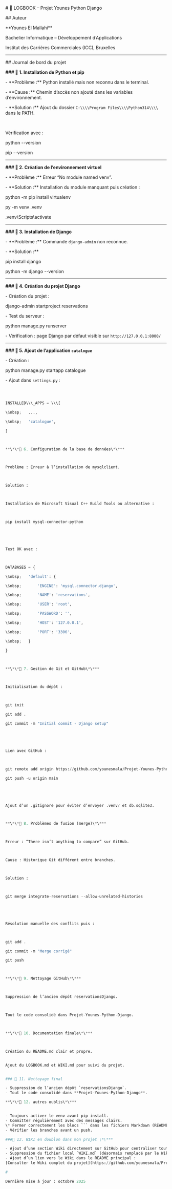 \# 🧾 LOGBOOK – Projet Younes Python Django



\## Auteur

\*\*Younes El Mallahi\*\*

Bachelier Informatique – Développement d’Applications

Institut des Carrières Commerciales (ICC), Bruxelles



---



\## Journal de bord du projet



**### 🔹 1. Installation de Python et pip**



\- \*\*Problème :\*\* Python installé mais non reconnu dans le terminal.

\- \*\*Cause :\*\* Chemin d’accès non ajouté dans les variables d’environnement.

\- \*\*Solution :\*\* Ajout du dossier `C:\\\\Program Files\\\\Python314\\\\` dans le PATH.

 

Vérification avec :



python --version

pip --version





---



**### 🔹 2. Création de l’environnement virtuel**



\- \*\*Problème :\*\* Erreur “No module named venv”.

\- \*\*Solution :\*\* Installation du module manquant puis création :





python -m pip install virtualenv

py -m venv .venv

.venv\\Scripts\\activate





---



**### 🔹 3. Installation de Django**



\- \*\*Problème :\*\* Commande `django-admin` non reconnue.

\- \*\*Solution :\*\*





pip install django

python -m django --version





---



**### 🔹 4. Création du projet Django**

\- Création du projet :





django-admin startproject reservations



\- Test du serveur :



python manage.py runserver



\- Vérification : page Django par défaut visible sur `http://127.0.0.1:8000/`



---



**### 🔹 5. Ajout de l’application `catalogue`**

\- Création :





python manage.py startapp catalogue



\- Ajout dans `settings.py` :

```python



INSTALLED\\\_APPS = \\\[

\&nbsp;   ...,

\&nbsp;   'catalogue',

]



**\*\*🔹 6. Configuration de la base de données\*\***



Problème : Erreur à l’installation de mysqlclient.



Solution :



Installation de Microsoft Visual C++ Build Tools ou alternative :



pip install mysql-connector-python





Test OK avec :



DATABASES = {

\&nbsp;   'default': {

\&nbsp;       'ENGINE': 'mysql.connector.django',

\&nbsp;       'NAME': 'reservations',

\&nbsp;       'USER': 'root',

\&nbsp;       'PASSWORD': '',

\&nbsp;       'HOST': '127.0.0.1',

\&nbsp;       'PORT': '3306',

\&nbsp;   }

}



**\*\*🔹 7. Gestion de Git et GitHub\*\***



Initialisation du dépôt :



git init

git add .

git commit -m "Initial commit - Django setup"





Lien avec GitHub :



git remote add origin https://github.com/younesmala/Projet-Younes-Python-Django.git

git push -u origin main





Ajout d’un .gitignore pour éviter d’envoyer .venv/ et db.sqlite3.



**\*\*🔹 8. Problèmes de fusion (merge)\*\***



Erreur : “There isn’t anything to compare” sur GitHub.



Cause : Historique Git différent entre branches.



Solution :



git merge integrate-reservations --allow-unrelated-histories





Résolution manuelle des conflits puis :



git add .

git commit -m "Merge corrigé"

git push



**\*\*🔹 9. Nettoyage GitHub\*\***



Suppression de l’ancien dépôt reservationsDjango.



Tout le code consolidé dans Projet-Younes-Python-Django.



**\*\*🔹 10. Documentation finale\*\***



Création du README.md clair et propre.


Ajout du LOGBOOK.md et WIKI.md pour suivi du projet.


### 🔹 11. Nettoyage final

- Suppression de l’ancien dépôt `reservationsDjango`.  
- Tout le code consolidé dans **Projet-Younes-Python-Django**. 

**\*\*🔹 12. autres oublis\*\***


- Toujours activer le venv avant pip install.
- Committer régulièrement avec des messages clairs.
\* Fermer correctement les blocs ``` dans les fichiers Markdown (README tout écrit en mode code)
- Vérifier les branches avant un push.

###🔹 13. WIKI en doublon dans mon projet \*\***

- Ajout d’une section Wiki directement sur GitHub pour centraliser toutes les commandes et notes techniques.  
- Suppression du fichier local `WIKI.md` (désormais remplacé par le Wiki en ligne).  
- Ajout d’un lien vers le Wiki dans le README principal :  
[Consulter le Wiki complet du projet](https://github.com/younesmala/Projet-Younes-Python-Django/wiki)

# 

Dernière mise à jour : octobre 2025